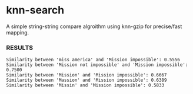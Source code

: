 # knn-search
A simple string-string compare algroithm using knn-gzip for precise/fast mapping.

### RESULTS
```shell
Similarity between 'miss america' and 'Mission impossible': 0.5556
Similarity between 'Mission not impossible' and 'Mission impossible': 0.7500
Similarity between 'Mission' and 'Mission impossible': 0.6667
Similarity between 'Massion' and 'Mission impossible': 0.6389
Similarity between 'Missin' and 'Mission impossible': 0.5833
```
